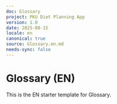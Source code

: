 ```yaml
---
doc: Glossary
project: PKU Diet Planning App
version: 1.0
date: 2025-08-15
locale: en
canonical: true
source: Glossary.en.md
needs-sync: false
---
```


# Glossary (EN)

This is the EN starter template for Glossary.
